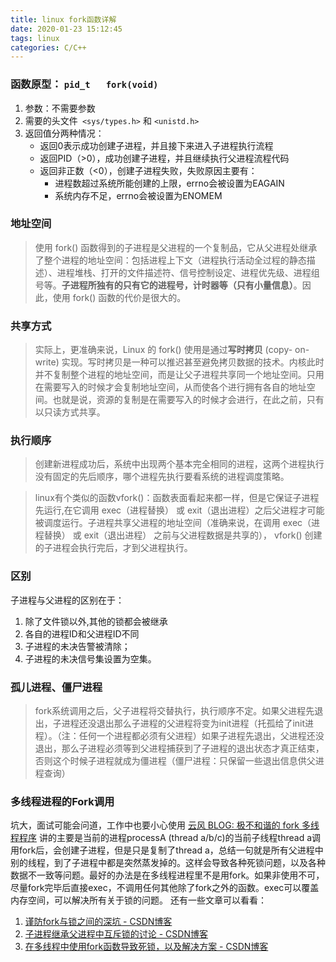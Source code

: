 ```yaml
---
title: linux fork函数详解
date: 2020-01-23 15:12:45
tags: linux
categories: C/C++
---
```


### 函数原型： ` pid_t	fork(void) ` 
1. 参数：不需要参数
2. 需要的头文件` <sys/types.h>` 和 `<unistd.h>`
3. 返回值分两种情况：
	- 返回0表示成功创建子进程，并且接下来进入子进程执行流程
	- 返回PID（>0），成功创建子进程，并且继续执行父进程流程代码
	- 返回非正数（<0），创建子进程失败，失败原因主要有：
		- 进程数超过系统所能创建的上限，errno会被设置为EAGAIN
		- 系统内存不足，errno会被设置为ENOMEM

### 地址空间
> 使用 fork() 函数得到的子进程是父进程的一个复制品，它从父进程处继承了整个进程的地址空间：包括进程上下文（进程执行活动全过程的静态描述）、进程堆栈、打开的文件描述符、信号控制设定、进程优先级、进程组号等。**子进程所独有的只有它的进程号，计时器等（只有小量信息）**。因此，使用 fork() 函数的代价是很大的。

### 共享方式
> 实际上，更准确来说，Linux 的 fork() 使用是通过**写时拷贝** (copy- on-write) 实现。写时拷贝是一种可以推迟甚至避免拷贝数据的技术。内核此时并不复制整个进程的地址空间，而是让父子进程共享同一个地址空间。只用在需要写入的时候才会复制地址空间，从而使各个进行拥有各自的地址空间。也就是说，资源的复制是在需要写入的时候才会进行，在此之前，只有以只读方式共享。 

### 执行顺序
>  创建新进程成功后，系统中出现两个基本完全相同的进程，这两个进程执行没有固定的先后顺序，哪个进程先执行要看系统的进程调度策略。

> linux有个类似的函数vfork()：函数表面看起来都一样，但是它保证子进程先运行,在它调用 exec（进程替换） 或 exit（退出进程）之后父进程才可能被调度运行。子进程共享父进程的地址空间（准确来说，在调用 exec（进程替换） 或 exit（退出进程） 之前与父进程数据是共享的）， vfork() 创建的子进程会执行完后，才到父进程执行。

### 区别
子进程与父进程的区别在于：
1.  除了文件锁以外,其他的锁都会被继承
2. 各自的进程ID和父进程ID不同
3. 子进程的未决告警被清除；
4. 子进程的未决信号集设置为空集。

### 孤儿进程、僵尸进程
> fork系统调用之后，父子进程将交替执行，执行顺序不定。如果父进程先退出，子进程还没退出那么子进程的父进程将变为init进程（托孤给了init进程）。（注：任何一个进程都必须有父进程）如果子进程先退出，父进程还没退出，那么子进程必须等到父进程捕获到了子进程的退出状态才真正结束，否则这个时候子进程就成为僵进程（僵尸进程：只保留一些退出信息供父进程查询）

### 多线程进程的Fork调用
坑大，面试可能会问道，工作中也要小心使用
[云风 BLOG: 极不和谐的 fork 多线程程序](https://blog.codingnow.com/2011/01/fork_multi_thread.html)
讲的主要是当前的进程processA (thread a/b/c)的当前子线程thread a调用fork后，会创建子进程，但是只是复制了thread a，总结一句就是所有父进程中别的线程，到了子进程中都是突然蒸发掉的。这样会导致各种死锁问题，以及各种数据不一致等问题。最好的办法是在多线程进程里不是用fork。如果非使用不可，尽量fork完毕后直接exec，不调用任何其他除了fork之外的函数。exec可以覆盖内存空间，可以解决所有关于锁的问题。
还有一些文章可以看看：
1. [谨防fork与锁之间的深坑 - CSDN博客](https://blog.csdn.net/Move_now/article/details/73537535) 
2. [子进程继承父进程中互斥锁的讨论 - CSDN博客](https://blog.csdn.net/lyh__521/article/details/45921515)  
3. [在多线程中使用fork函数导致死锁，以及解决方案 - CSDN博客](https://blog.csdn.net/u011878172/article/details/79438584)
